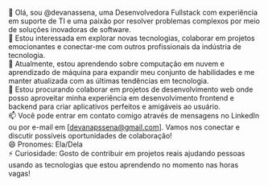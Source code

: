 👋 Olá, sou @devanassena, uma Desenvolvedora Fullstack com experiência em suporte de TI e uma paixão por resolver problemas complexos por meio de soluções inovadoras de software.<br>
👀 Estou interessada em explorar novas tecnologias, colaborar em projetos emocionantes e conectar-me com outros profissionais da indústria de tecnologia.<br>
🌱 Atualmente, estou aprendendo sobre computação em nuvem e aprendizado de máquina para expandir meu conjunto de habilidades e me manter atualizada com as últimas tendências em tecnologia.<br>
💞️ Estou procurando colaborar em projetos de desenvolvimento web onde posso aproveitar minha experiência em desenvolvimento frontend e backend para criar aplicativos perfeitos e amigáveis ao usuário.<br>
📫 Você pode entrar em contato comigo através de mensagens no LinkedIn ou por e-mail em [devanapssena@gmail.com]. Vamos nos conectar e discutir possíveis oportunidades de colaboração!<br>
😄 Pronomes: Ela/Dela<br>
⚡ Curiosidade: Gosto de contribuir em projetos reais ajudando pessoas usando as tecnologias que estou aprendendo no momento nas horas vagas!<br>

<!---
devanassena/devanassena is a ✨ special ✨ repository because its `README.md` (this file) appears on your GitHub profile.
You can click the Preview link to take a look at your changes.
--->
